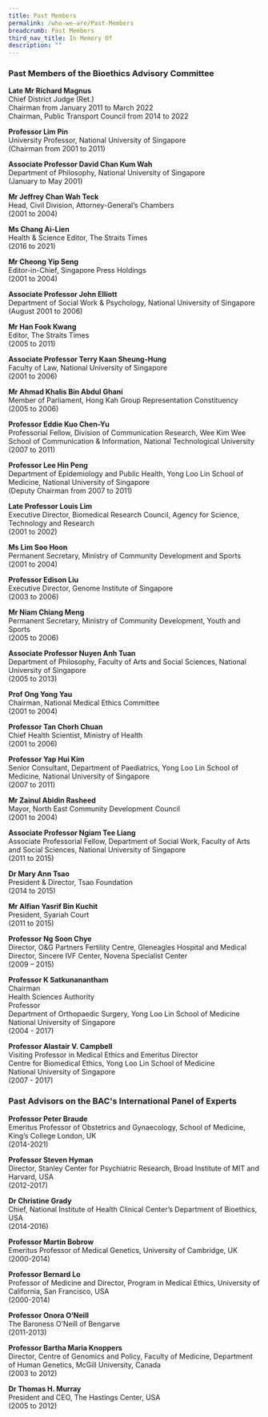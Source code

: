 ```yaml
---
title: Past Members
permalink: /who-we-are/Past-Members
breadcrumb: Past Members
third_nav_title: In Memory Of
description: ""
---
```



### **Past Members of the Bioethics Advisory Committee**

**Late Mr Richard Magnus**<br>
Chief District Judge (Ret.)<br>
Chairman from January 2011 to March 2022<br>
Chairman, Public Transport Council from 2014 to 2022

**Professor Lim Pin**<br>
University Professor, National University of Singapore<br>
(Chairman from 2001 to 2011) 

**Associate Professor David Chan Kum Wah**<br>
Department of Philosophy, National University of Singapore<br>
(January to May 2001)

**Mr Jeffrey Chan Wah Teck**<br>
Head, Civil Division, Attorney-General’s Chambers<br>
(2001 to 2004)

**Ms Chang Ai-Lien**<br>
Health & Science Editor, The Straits Times<br>
(2016 to 2021)

**Mr Cheong Yip Seng**<br>
Editor-in-Chief, Singapore Press Holdings<br>
(2001 to 2004)

**Associate Professor John Elliott**<br>
Department of Social Work & Psychology, National University of Singapore<br>
(August 2001 to 2006)

**Mr Han Fook Kwang**<br>
Editor, The Straits Times<br>
(2005 to 2011)

**Associate Professor Terry Kaan Sheung-Hung**<br>
Faculty of Law, National University of Singapore<br>
(2001 to 2006)

**Mr Ahmad Khalis Bin Abdul Ghani**<br>
Member of Parliament, Hong Kah Group Representation Constituency<br>
(2005 to 2006)

**Professor Eddie Kuo Chen-Yu**<br>
Professorial Fellow, Division of Communication Research, Wee Kim Wee School of Communication & Information, National Technological University<br>
(2007 to 2011)

**Professor Lee Hin Peng**<br>
Department of Epidemiology and Public Health, Yong Loo Lin School of Medicine, National University of Singapore<br>
(Deputy Chairman from 2007 to 2011)

**Late Professor Louis Lim**<br>
Executive Director, Biomedical Research Council, Agency for Science, Technology and Research<br>
(2001 to 2002)

**Ms Lim Soo Hoon**<br>
Permanent Secretary, Ministry of Community Development and Sports<br>
(2001 to 2004)

**Professor Edison Liu**<br>
Executive Director, Genome Institute of Singapore<br>
(2003 to 2006)

**Mr Niam Chiang Meng**<br>
Permanent Secretary, Ministry of Community Development, Youth and Sports<br>
(2005 to 2006)

**Associate Professor Nuyen Anh Tuan**<br>
Department of Philosophy, Faculty of Arts and Social Sciences, National University of Singapore<br>
(2005 to 2013)

**Prof Ong Yong Yau**<br>
Chairman, National Medical Ethics Committee<br>
(2001 to 2004)

**Professor Tan Chorh Chuan**<br>
Chief Health Scientist, Ministry of Health<br>
(2001 to 2006)

**Professor Yap Hui Kim**<br>
Senior Consultant, Department of Paediatrics, Yong Loo Lin School of Medicine, National University of Singapore<br>
(2007 to 2011)

**Mr Zainul Abidin Rasheed**<br>
Mayor, North East Community Development Council<br>
(2001 to 2004) 

**Associate Professor Ngiam Tee Liang**<br>
Associate Professorial Fellow, Department of Social Work, Faculty of Arts<br>
and Social Sciences, National University of Singapore<br>
(2011 to 2015) 

**Dr Mary Ann Tsao**<br>
President & Director, Tsao Foundation<br>
(2014 to 2015) 

**Mr Alfian Yasrif Bin Kuchit**<br>
President, Syariah Court<br>
(2011 to 2015) 

**Professor Ng Soon Chye**<br>
Director, O&G Partners Fertility Centre, Gleneagles Hospital and Medical Director, Sincere IVF
Center, Novena Specialist Center<br>
(2009 – 2015) 

**Professor K Satkunanantham**<br>
Chairman<br>
Health Sciences Authority<br>
Professor<br>
Department of Orthopaedic Surgery, Yong Loo Lin School of Medicine<br>
National University of Singapore<br>
(2004 - 2017) 

**Professor Alastair V. Campbell**<br>
Visiting Professor in Medical Ethics and Emeritus Director<br>
Centre for Biomedical Ethics, Yong Loo Lin School of Medicine<br>
National University of Singapore<br>
(2007 - 2017) 

### **Past Advisors on the BAC's International Panel of Experts**

**Professor Peter Braude**<br>
Emeritus Professor of Obstetrics and Gynaecology, School of Medicine, King’s College London, UK<br>
(2014-2021)

**Professor Steven Hyman**<br>
Director, Stanley Center for Psychiatric Research, Broad Institute of MIT and Harvard, USA<br>
(2012-2017) 

**Dr Christine Grady**<br>
Chief, National Institute of Health Clinical Center’s Department of Bioethics, USA<br>
(2014-2016) 

**Professor Martin Bobrow**<br>
Emeritus Professor of Medical Genetics, University of Cambridge, UK<br>
(2000-2014) 

**Professor Bernard Lo**<br>
Professor of Medicine and Director, Program in Medical Ethics, University of California, San Francisco, USA<br>
(2000-2014) 

**Professor Onora O’Neill**<br> 
The Baroness O’Neill of Bengarve <br>
(2011-2013) 

**Professor Bartha Maria Knoppers**<br> 
Director, Centre of Genomics and Policy, Faculty of Medicine, Department of Human Genetics, McGill University, Canada<br> 
(2003 to 2012) 

**Dr Thomas H. Murray**<br>
President and CEO, The Hastings Center, USA<br>
(2005 to 2012)